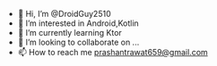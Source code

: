 - 👋 Hi, I’m @DroidGuy2510
- 👀 I’m interested in Android,Kotlin
- 🌱 I’m currently learning Ktor
- 💞️ I’m looking to collaborate on ...
- 📫 How to reach me prashantrawat659@gmail.com

<!---
DroidGuy2510/DroidGuy2510 is a ✨ special ✨ repository because its `README.md` (this file) appears on your GitHub profile.
You can click the Preview link to take a look at your changes.
--->
